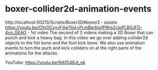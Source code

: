 # boxer-collider2d-animation-events
http://localhost:50213/Scripts/Boxer2D#boxer2 - assets https://youtu.be/O1nOCyyvF4w?list=PLmBprbjofP9hs2cIpPLB0JFD-4yn_GEAO - 1st video  The second of 2 videos making a 2D Boxer that can punch and kick a heavy bag. In this video we go over adding collider2d objects to the fist bone and the foot kick bone.  We also use animation events to turn the puch and kick colliders on at the right parts of the animations for the attacks.


YouTube:   https://youtu.be/NAfD48Jt_ek
